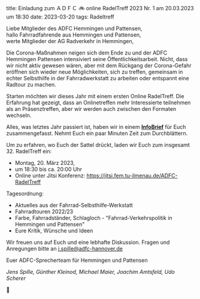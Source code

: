 title: Einladung zum ＡＤＦＣ 🚲 online RadelTreff 2023 Nr. 1 am 20.03.2023 um 18:30
date: 2023-03-20
tags: Radeltreff

Liebe Mitglieder des ADFC Hemmingen und Pattensen,  
hallo Fahrradfahrende aus Hemmingen und Pattensen,  
werte Mitglieder der AG Radverkehr in Hemmingen,

Die Corona-Maßnahmen neigen sich dem Ende zu und der ADFC Hemmingen Pattensen intensiviert seine Öffentlichkeitsarbeit. Nicht, dass wir nicht aktiv gewesen wären, aber mit dem Rückgang der Corona-Gefahr eröffnen sich wieder neue Möglichkeiten, sich zu treffen, gemeinsam in echter Selbsthilfe in der Fahrradwerkstatt zu arbeiten oder entspannt eine Radtour zu machen.

Starten möchten wir dieses Jahr mit einem ersten Online RadelTreff. Die Erfahrung hat gezeigt, dass an Onlinetreffen mehr Interessierte teilnehmen als an Präsenztreffen, aber wir werden auch zwischen den Formaten wechseln.

Alles, was letztes Jahr passiert ist, haben wir in einem **[InfoBrief]({static}/pdf/InfoBrief1.2023.pdf)** für Euch zusammengefasst. Nehmt Euch ein paar Minuten Zeit zum Durchblättern.

Um zu erfahren, wo Euch der Sattel drückt, laden wir Euch zum insgesamt 32. RadelTreff ein:

- Montag, 20. März 2023,
- um 18:30 bis ca. 20:00 Uhr
- Online unter Jitsi Konferenz: https://jitsi.fem.tu-ilmenau.de/ADFC-RadelTreff

Tagesordnung:

- Aktuelles aus der Fahrrad-Selbsthilfe-Werkstatt
- Fahrradtouren 2022/23
- Farbe, Fahrradständer, Schlagloch - "Fahrrad-Verkehrspolitik in Hemmingen und Pattensen"
- Eure Kritik, Wünsche und Ideen

Wir freuen uns auf Euch und eine lebhafte Diskussion.  Fragen und Anregungen bitte an j.spille@adfc-hannover.de

Euer ADFC-Sprecherteam für Hemmingen und Pattensen

  *Jens Spille, Günther Kleinod, Michael Maier, Joachim Amtsfeld, Udo Scherer*
  

